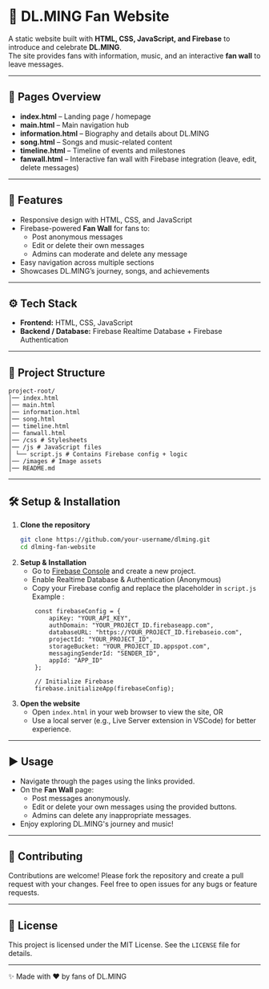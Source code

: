 # 🌟 DL.MING Fan Website

A static website built with **HTML, CSS, JavaScript, and Firebase** to introduce and celebrate **DL.MING**.  
The site provides fans with information, music, and an interactive **fan wall** to leave messages.

---

## 📌 Pages Overview
- **index.html** – Landing page / homepage
- **main.html** – Main navigation hub
- **information.html** – Biography and details about DL.MING
- **song.html** – Songs and music-related content
- **timeline.html** – Timeline of events and milestones
- **fanwall.html** – Interactive fan wall with Firebase integration (leave, edit, delete messages)

---

## 🚀 Features
- Responsive design with HTML, CSS, and JavaScript
- Firebase-powered **Fan Wall** for fans to:
  - Post anonymous messages
  - Edit or delete their own messages
  - Admins can moderate and delete any message
- Easy navigation across multiple sections
- Showcases DL.MING’s journey, songs, and achievements

---

## ⚙️ Tech Stack
- **Frontend:** HTML, CSS, JavaScript  
- **Backend / Database:** Firebase Realtime Database + Firebase Authentication  

---

## 📂 Project Structure
```
project-root/
│── index.html
│── main.html
│── information.html
│── song.html
│── timeline.html
│── fanwall.html
│── /css # Stylesheets
│── /js # JavaScript files
│ └── script.js # Contains Firebase config + logic
│── /images # Image assets
│── README.md
```

---

## 🛠️ Setup & Installation

1. **Clone the repository**
   ```bash
   git clone https://github.com/your-username/dlming.git
   cd dlming-fan-website
2. **Setup & Installation**
    - Go to [Firebase Console](https://console.firebase.google.com/) and create a new project.
    - Enable Realtime Database & Authentication (Anonymous)
    - Copy your Firebase config and replace the placeholder in `script.js`
    Example : 
    ```
        const firebaseConfig = {
            apiKey: "YOUR_API_KEY",
            authDomain: "YOUR_PROJECT_ID.firebaseapp.com",
            databaseURL: "https://YOUR_PROJECT_ID.firebaseio.com",
            projectId: "YOUR_PROJECT_ID",
            storageBucket: "YOUR_PROJECT_ID.appspot.com",
            messagingSenderId: "SENDER_ID",
            appId: "APP_ID"
        };

        // Initialize Firebase
        firebase.initializeApp(firebaseConfig);
    ```
3. **Open the website**
   - Open `index.html` in your web browser to view the site, OR
   - Use a local server (e.g., Live Server extension in VSCode) for better experience.

---

## ▶️ Usage
- Navigate through the pages using the links provided.
- On the **Fan Wall** page:
    - Post messages anonymously.
    - Edit or delete your own messages using the provided buttons.
    - Admins can delete any inappropriate messages.
- Enjoy exploring DL.MING's journey and music!

---

## 🤝 Contributing
Contributions are welcome! Please fork the repository and create a pull request with your changes.
Feel free to open issues for any bugs or feature requests.

---

## 📜 License
This project is licensed under the MIT License. See the `LICENSE` file for details.

---

✨ Made with ❤️ by fans of DL.MING
